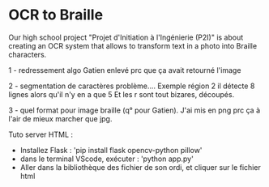# OCR to Braille

Our high school project "Projet d'Initiation à l'Ingénierie (P2I)" is about creating an OCR system that allows to transform text in a photo into Braille characters.

1 - redressement algo Gatien enlevé prc que ça avait retourné l'image

2 - segmentation de caractères problème.... 
Exemple région 2 il détecte 8 lignes alors qu'il n'y en a que 5
Et les r sont tout bizares, découpés.

3 - quel format pour image braille (q° pour Gatien). J'ai mis en png prc ça à l'air de mieux marcher que jpg.


Tuto server HTML :
- Installez Flask : 'pip install flask opencv-python pillow'
- dans le terminal VScode, exécuter : 'python app.py'
- Aller dans la bibliothèque des fichier de son ordi, et cliquer sur le fichier html


